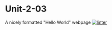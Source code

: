 # Unit-2-03
A nicely formatted "Hello World" webpage
 [![linter](https://github.com/<OWNER>/<REPOSITORY>/workflows/linter/badge.svg)](https://github.com/marketplace/actions/super-linter)
